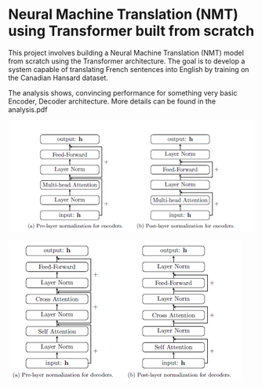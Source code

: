 # Neural Machine Translation (NMT) using Transformer built from scratch

This project involves building a Neural Machine Translation (NMT) model from scratch using the Transformer architecture. The goal is to develop a system capable of translating French sentences into English by training on the Canadian Hansard dataset.

The analysis shows, convincing performance for something very basic Encoder, Decoder architecture. More details can be found in the analysis.pdf

![alt text](image.png)



![alt text](image-1.png)